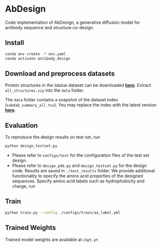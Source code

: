 # AbDesign
Code implementation of AbDesign, a generative diffusion model for antibody sequence and structure co-design.
## Install

```bash
conda env create -f env.yaml 
conda activate antibody_design
```

## Download and preprocess datasets 

Protein structures in the `SAbDab` dataset can be downloaded [**here**](https://opig.stats.ox.ac.uk/webapps/newsabdab/sabdab/archive/all/). Extract `all_structures.zip` into the `data` folder. 

The `data` folder contains a snapshot of the dataset index (`sabdab_summary_all.tsv`). You may replace the index with the latest version [**here**](https://opig.stats.ox.ac.uk/webapps/newsabdab/sabdab/summary/all/).

## Evaluation
<!-- To design the CDRH3 of an given antibody, run
```bash
python design_pdb.py
``` -->
To reproduce the design results on test set, run
```bash
python design_testset.py
```

- Please refer to `configs/test` for the configuration files of the test set design.
- Please refer to `design_pdb.py` and `design_testset.py` for the design code.
Results are saved in `./test_results` folder. 
We provide additional functionality to specify the amino acid properties of the designed sequences.
Specify amino acid labels such as hydrophobicity and charge, run

## Train

```bash
python train.py --config ./configs/train/aa_label.yml
```


## Trained Weights
Trained model weights are available at `ckpt.pt`

